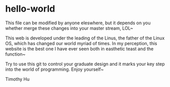 # hello-world

This file can be modified by anyone eleswhere, but it depends on you whether merge these changes into your master stream, LOL~

This web is developed under the leading of the Linus, the father of the Linux OS, which has changed our world myriad of times. In my perception, this website is the best one I have ever seen both in easthetic teast and the function~

Try to use this git to control your graduate design and it marks your key step into the world of programming. Enjoy yourself~

Timothy Hu
